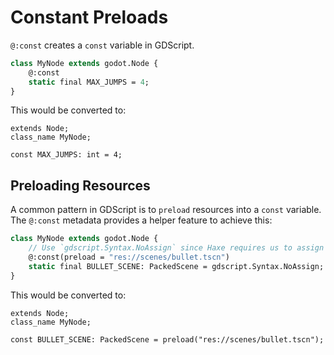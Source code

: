 # Constant Preloads

`@:const` creates a `const` variable in GDScript.
```haxe
class MyNode extends godot.Node {
	@:const
	static final MAX_JUMPS = 4;
}
```

 This would be converted to:
```gdscript
extends Node;
class_name MyNode;

const MAX_JUMPS: int = 4;
```

## Preloading Resources

A common pattern in GDScript is to `preload` resources into a `const` variable. The `@:const` metadata provides a helper feature to achieve this:
```haxe
class MyNode extends godot.Node {
	// Use `gdscript.Syntax.NoAssign` since Haxe requires us to assign something to `final`.
	@:const(preload = "res://scenes/bullet.tscn")
	static final BULLET_SCENE: PackedScene = gdscript.Syntax.NoAssign;
}
```

 This would be converted to:
```gdscript
extends Node;
class_name MyNode;

const BULLET_SCENE: PackedScene = preload("res://scenes/bullet.tscn");
```
